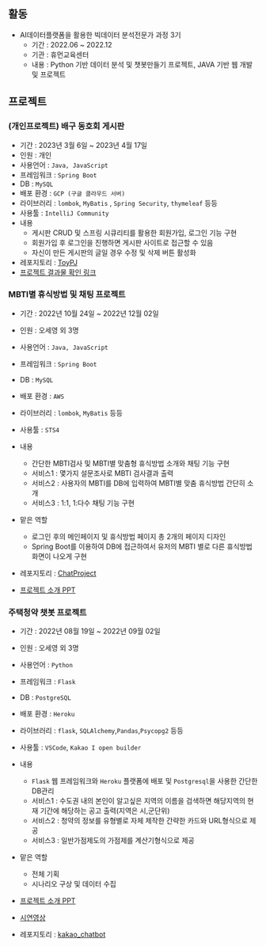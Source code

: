 ## 활동
- AI데이터플랫폼을 활용한 빅데이터 분석전문가 과정 3기
  - 기간 : 2022.06 ~ 2022.12
  - 기관 : 휴먼교육센터
  - 내용 : Python 기반 데이터 분석 및 챗봇만들기 프로젝트, JAVA 기반 웹 개발 및 프로젝트


 ## 프로젝트
 ### (개인프로젝트) 배구 동호회 게시판
- 기간 : 2023년 3월 6일 ~ 2023년 4월 17일
- 인원 : 개인
- 사용언어 : `Java, JavaScript`
- 프레임워크 : `Spring Boot`
- DB : `MySQL`
- 배포 환경  : `GCP (구글 클라우드 서버)`
- 라이브러리 : `lombok`, `MyBatis` , `Spring Security`, `thymeleaf` 등등
- 사용툴 : `IntelliJ Community`
- 내용
    - 게시판 CRUD 및 스프링 시큐리티를 활용한 회원가입, 로그인 기능 구현
    - 회원가입 후 로그인을 진행하면 게시판 사이트로 접근할 수 있음
    - 자신이 만든 게시판의 글일 경우 수정 및 삭제 버튼 활성화
- 레포지토리 : [ToyPJ](https://github.com/NeewLife/ToyPJ)
- [프로젝트 결과물 확인 링크](http://34.64.109.105:8081/post/index)


 ### MBTI별 휴식방법 및 채팅 프로젝트
- 기간 : 2022년 10월 24일 ~ 2022년 12월 02일
- 인원 : 오세영 외 3명
- 사용언어 : ```Java, JavaScript```
- 프레임워크 : ```Spring Boot```
- DB : ```MySQL```
- 배포 환경 : ```AWS```
- 라이브러리 : ```lombok```, ```MyBatis``` 등등
- 사용툴 : ```STS4```
- 내용 
    - 간단한 MBTI검사 및 MBTI별 맞춤형 휴식방법 소개와 채팅 기능 구현
    - 서비스1 : 몇가지 설문조사로 MBTI 검사결과 출력
    - 서비스2 : 사용자의 MBTI를 DB에 입력하여 MBTI별 맞춤 휴식방법 간단히 소개
    - 서비스3 : 1:1, 1:다수 채팅 기능 구현
- 맡은 역할
    - 로그인 후의 메인페이지 및 휴식방법 페이지 총 2개의 페이지 디자인
    - Spring Boot를 이용하여 DB에 접근하여서 유저의 MBTI 별로 다른 휴식방법 화면이 나오게 구현

- 레포지토리 : [ChatProject](https://github.com/NeewLife/Profile/tree/main/ChatProject)
- [프로젝트 소개 PPT](https://github.com/NeewLife/Profile/blob/main/ChatProject/3%EC%A1%B0%20%EC%A0%95%EC%8B%A0%EA%B1%B4%EA%B0%95.pdf)


 ### 주택청약 챗봇 프로젝트
- 기간 : 2022년 08월 19일 ~ 2022년 09월 02일
- 인원 : 오세영 외 3명
- 사용언어 : ```Python```
- 프레임워크 : ```Flask```
- DB : ```PostgreSQL```
- 배포 환경 : ```Heroku```
- 라이브러리 : ```flask```, ```SQLAlchemy```,```Pandas```,```Psycopg2``` 등등
- 사용툴 : ```VSCode```, ```Kakao I open builder```
- 내용 
    - ```Flask``` 웹 프레임워크와 ```Heroku``` 플랫폼에 배포 및 ```Postgresql```을 사용한 간단한 DB관리
    - 서비스1 : 수도권 내의 본인이 알고싶은 지역의 이름을 검색하면 해당지역의 현재 기간에 해당하는 공고 출력(지역은 시,군단위)
    - 서비스2 : 청약의 정보를 유형별로 자체 제작한 간략한 카드와 URL형식으로 제공
    - 서비스3 : 일반가점제도의 가점제를 계산기형식으로 제공
- 맡은 역할
    - 전체 기획
    - 시나리오 구상 및 데이터 수집

- [프로젝트 소개 PPT](https://github.com/NeewLife/Profile/blob/main/kakao_chatbot/%EC%B5%9C%EC%A2%85%EB%B0%9C%ED%91%9C_PPT.pdf)
- [시연영상](https://www.youtube.com/watch?v=b3-sZf48M7U)
- 레포지토리 : [kakao_chatbot](https://github.com/NeewLife/Profile/tree/main/kakao_chatbot)

